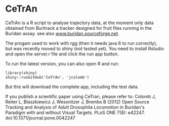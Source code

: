 CeTrAn
======

CeTrAn is a R script to analyse trajectory data, at the moment only data obtained from Buritrack a tracker designed for fruit flies running in the Buridan assay. see also www.buridan.sourceforge.net.

The progam used to work with rgg (then it needs java 6 to run correctly), but was recently moved to shiny (not tested yet). You need to install Rstudio and open the server.r file and click the run app button.

To run the latest version, you can also open R and run:
```{r}
library(shiny)
shiny::runGitHub('CeTrAn', 'jcolomb')
```

But this will download the complete app, including the test data.


If you publish a scientific paper using CeTran, please refer to:
Colomb J, Reiter L, Blaszkiewicz J, Wessnitzer J, Brembs B (2012) Open Source Tracking and Analysis of Adult Drosophila Locomotion in Buridan's Paradigm with and without Visual Targets. PLoS ONE 7(8): e42247. doi:10.1371/journal.pone.0042247
